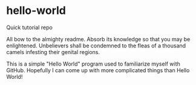# hello-world
Quick tutorial repo

All bow to the almighty readme. Absorb its knowledge so that you may be enlightened. Unbelievers shall be condemned to the fleas of a thousand camels infesting their genital regions. 

This is a simple "Hello World" program used to familiarize myself with GitHub. Hopefully I can come up with more complicated things than Hello World!
